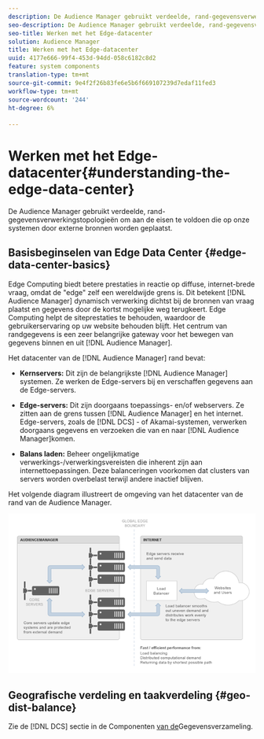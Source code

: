 ```yaml
---
description: De Audience Manager gebruikt verdeelde, rand-gegevensverwerkingstopologieën om aan de eisen te voldoen die op onze systemen door externe bronnen worden geplaatst.
seo-description: De Audience Manager gebruikt verdeelde, rand-gegevensverwerkingstopologieën om aan de eisen te voldoen die op onze systemen door externe bronnen worden geplaatst.
seo-title: Werken met het Edge-datacenter
solution: Audience Manager
title: Werken met het Edge-datacenter
uuid: 4177e666-99f4-453d-94dd-058c6182c8d2
feature: system components
translation-type: tm+mt
source-git-commit: 9e4f2f26b83fe6e5b6f669107239d7edaf11fed3
workflow-type: tm+mt
source-wordcount: '244'
ht-degree: 6%

---
```



# Werken met het Edge-datacenter{#understanding-the-edge-data-center}

De Audience Manager gebruikt verdeelde, rand-gegevensverwerkingstopologieën om aan de eisen te voldoen die op onze systemen door externe bronnen worden geplaatst.

## Basisbeginselen van Edge Data Center {#edge-data-center-basics}

<!-- 

c_compedge.xml

 -->

Edge Computing biedt betere prestaties in reactie op diffuse, internet-brede vraag, omdat de &quot;edge&quot; zelf een wereldwijde grens is. Dit betekent [!DNL Audience Manager] dynamisch verwerking dichtst bij de bronnen van vraag plaatst en gegevens door de kortst mogelijke weg terugkeert. Edge Computing helpt de siteprestaties te behouden, waardoor de gebruikerservaring op uw website behouden blijft. Het centrum van randgegevens is een zeer belangrijke gateway voor het bewegen van gegevens binnen en uit [!DNL Audience Manager].

Het datacenter van de [!DNL Audience Manager] rand bevat:

* **Kernservers:** Dit zijn de belangrijkste [!DNL Audience Manager] systemen. Ze werken de Edge-servers bij en verschaffen gegevens aan de Edge-servers.

* **Edge-servers:** Dit zijn doorgaans toepassings- en/of webservers. Ze zitten aan de grens tussen [!DNL Audience Manager] en het internet. Edge-servers, zoals de [!DNL DCS] - of Akamai-systemen, verwerken doorgaans gegevens en verzoeken die van en naar [!DNL Audience Manager]komen.

* **Balans laden:** Beheer ongelijkmatige verwerkings-/verwerkingsvereisten die inherent zijn aan internettoepassingen. Deze balanceringen voorkomen dat clusters van servers worden overbelast terwijl andere inactief blijven.

Het volgende diagram illustreert de omgeving van het datacenter van de rand van de Audience Manager.

![](assets/edge_data_center.png)

## Geografische verdeling en taakverdeling {#geo-dist-balance}

Zie de [!DNL DCS] sectie in de Componenten [van de](../../reference/system-components/components-data-collection.md)Gegevensverzameling.
